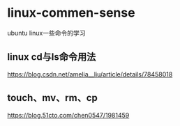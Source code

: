 # linux-commen-sense
ubuntu linux一些命令的学习

## linux cd与ls命令用法
https://blog.csdn.net/amelia__liu/article/details/78458018
## touch、mv、rm、cp
https://blog.51cto.com/chen0547/1981459
